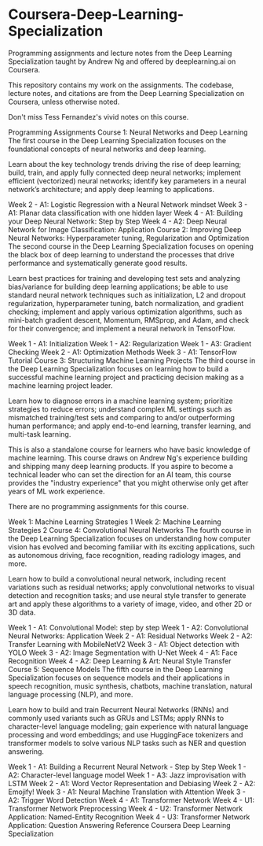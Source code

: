 # Coursera-Deep-Learning-Specialization
Programming assignments and lecture notes from the Deep Learning Specialization taught by Andrew Ng and offered by deeplearning.ai on Coursera.

This repository contains my work on the assignments. The codebase, lecture notes, and citations are from the Deep Learning Specialization on Coursera, unless otherwise noted.

Don't miss Tess Fernandez's vivid notes on this course.

Programming Assignments
Course 1: Neural Networks and Deep Learning
The first course in the Deep Learning Specialization focuses on the foundational concepts of neural networks and deep learning.

Learn about the key technology trends driving the rise of deep learning; build, train, and apply fully connected deep neural networks; implement efficient (vectorized) neural networks; identify key parameters in a neural network’s architecture; and apply deep learning to applications.

Week 2 - A1: Logistic Regression with a Neural Network mindset
Week 3 - A1: Planar data classification with one hidden layer
Week 4 - A1: Building your Deep Neural Network: Step by Step
Week 4 - A2: Deep Neural Network for Image Classification: Application
Course 2: Improving Deep Neural Networks: Hyperparameter tuning, Regularization and Optimization
The second course in the Deep Learning Specialization focuses on opening the black box of deep learning to understand the processes that drive performance and systematically generate good results.

Learn best practices for training and developing test sets and analyzing bias/variance for building deep learning applications; be able to use standard neural network techniques such as initialization, L2 and dropout regularization, hyperparameter tuning, batch normalization, and gradient checking; implement and apply various optimization algorithms, such as mini-batch gradient descent, Momentum, RMSprop, and Adam, and check for their convergence; and implement a neural network in TensorFlow.

Week 1 - A1: Initialization
Week 1 - A2: Regularization
Week 1 - A3: Gradient Checking
Week 2 - A1: Optimization Methods
Week 3 - A1: TensorFlow Tutorial
Course 3: Structuring Machine Learning Projects
The third course in the Deep Learning Specialization focuses on learning how to build a successful machine learning project and practicing decision making as a machine learning project leader.

Learn how to diagnose errors in a machine learning system; prioritize strategies to reduce errors; understand complex ML settings such as mismatched training/test sets and comparing to and/or outperforming human performance; and apply end-to-end learning, transfer learning, and multi-task learning.

This is also a standalone course for learners who have basic knowledge of machine learning. This course draws on Andrew Ng's experience building and shipping many deep learning products. If you aspire to become a technical leader who can set the direction for an AI team, this course provides the "industry experience" that you might otherwise only get after years of ML work experience.

There are no programming assignments for this course.

Week 1: Machine Learning Strategies 1
Week 2: Machine Learning Strategies 2
Course 4: Convolutional Neural Networks
The fourth course in the Deep Learning Specialization focuses on understanding how computer vision has evolved and becoming familiar with its exciting applications, such as autonomous driving, face recognition, reading radiology images, and more.

Learn how to build a convolutional neural network, including recent variations such as residual networks; apply convolutional networks to visual detection and recognition tasks; and use neural style transfer to generate art and apply these algorithms to a variety of image, video, and other 2D or 3D data.

Week 1 - A1: Convolutional Model: step by step
Week 1 - A2: Convolutional Neural Networks: Application
Week 2 - A1: Residual Networks
Week 2 - A2: Transfer Learning with MobileNetV2
Week 3 - A1: Object detection with YOLO
Week 3 - A2: Image Segmentation with U-Net
Week 4 - A1: Face Recognition
Week 4 - A2: Deep Learning & Art: Neural Style Transfer
Course 5: Sequence Models
The fifth course in the Deep Learning Specialization focuses on sequence models and their applications in speech recognition, music synthesis, chatbots, machine translation, natural language processing (NLP), and more.

Learn how to build and train Recurrent Neural Networks (RNNs) and commonly used variants such as GRUs and LSTMs; apply RNNs to character-level language modeling; gain experience with natural language processing and word embeddings; and use HuggingFace tokenizers and transformer models to solve various NLP tasks such as NER and question answering.

Week 1 - A1: Building a Recurrent Neural Network - Step by Step
Week 1 - A2: Character-level language model
Week 1 - A3: Jazz improvisation with LSTM
Week 2 - A1: Word Vector Representation and Debiasing
Week 2 - A2: Emojify!
Week 3 - A1: Neural Machine Translation with Attention
Week 3 - A2: Trigger Word Detection
Week 4 - A1: Transformer Network
Week 4 - U1: Transformer Network Preprocessing
Week 4 - U2: Transformer Network Application: Named-Entity Recognition
Week 4 - U3: Transformer Network Application: Question Answering
Reference
Coursera Deep Learning Specialization
